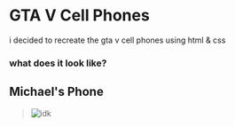 # GTA V Cell Phones
i decided to recreate the gta v cell phones using html & css

### what does it look like?
## Michael's Phone
> ![idk](https://github.com/dutchaen/cellphone-gtav/blob/main/michaels_phone.png?raw=true)
